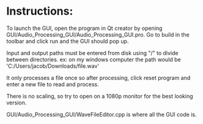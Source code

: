 # Instructions:

To launch the GUI, open the program in Qt creator by opening GUI/Audio_Processing_GUI/Audio_Processing_GUI.pro. 
Go to build in the toolbar and click run and the GUI should pop up.

Input and output paths must be entered from disk using "/" to divide between directories. 
ex: on my windows computer the path would be 'C:/Users/jacob/Downloads/file.wav'

It only processes a file once so after processing, click reset program and enter a new file to read and process.

There is no scaling, so try to open on a 1080p monitor for the best looking version.

GUI/Audio_Processing_GUI/WaveFileEditor.cpp is where all the GUI code is.
